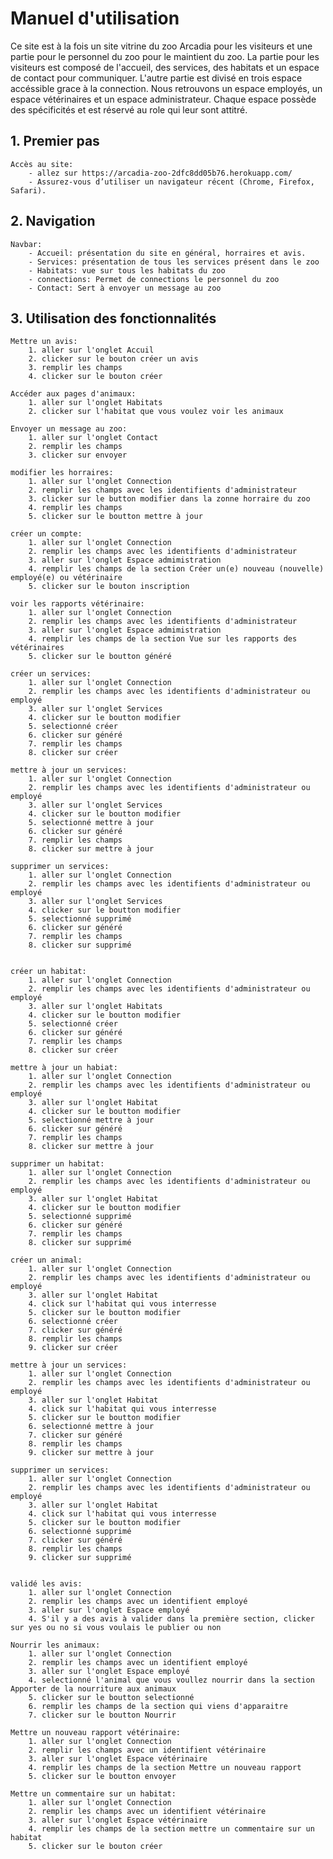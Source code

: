 # Manuel d'utilisation 

Ce site est à la fois un site vitrine du zoo Arcadia pour les visiteurs et une partie pour le personnel du zoo pour le maintient du zoo. La partie pour les visiteurs est composé de l'accueil, des services, des habitats et un espace de contact pour communiquer. L'autre partie est divisé en trois espace accéssible grace à la connection. Nous retrouvons un espace employés, un espace vétérinaires et un espace administrateur. Chaque espace possède des spécificités et est réservé au role qui leur sont attitré. 

## 1. Premier pas 

    Accès au site:
        - allez sur https://arcadia-zoo-2dfc8dd05b76.herokuapp.com/
        - Assurez-vous d’utiliser un navigateur récent (Chrome, Firefox, Safari).

## 2. Navigation 

    Navbar:
        - Accueil: présentation du site en général, horraires et avis.
        - Services: présentation de tous les services présent dans le zoo
        - Habitats: vue sur tous les habitats du zoo
        - connections: Permet de connections le personnel du zoo
        - Contact: Sert à envoyer un message au zoo

## 3. Utilisation des fonctionnalités

    Mettre un avis:
        1. aller sur l'onglet Accuil
        2. clicker sur le bouton créer un avis
        3. remplir les champs
        4. clicker sur le bouton créer
    
    Accéder aux pages d'animaux:
        1. aller sur l'onglet Habitats
        2. clicker sur l'habitat que vous voulez voir les animaux
    
    Envoyer un message au zoo:
        1. aller sur l'onglet Contact 
        2. remplir les champs
        3. clicker sur envoyer
    
    modifier les horraires: 
        1. aller sur l'onglet Connection 
        2. remplir les champs avec les identifients d'administrateur 
        3. clicker sur le button modifier dans la zonne horraire du zoo
        4. remplir les champs 
        5. clicker sur le boutton mettre à jour
    
    créer un compte: 
        1. aller sur l'onglet Connection 
        2. remplir les champs avec les identifients d'administrateur
        3. aller sur l'onglet Espace admimistration
        4. remplir les champs de la section Créer un(e) nouveau (nouvelle) employé(e) ou vétérinaire
        5. clicker sur le bouton inscription
    
    voir les rapports vétérinaire:
        1. aller sur l'onglet Connection 
        2. remplir les champs avec les identifients d'administrateur
        3. aller sur l'onglet Espace admimistration
        4. remplir les champs de la section Vue sur les rapports des vétérinaires
        5. clicker sur le boutton généré

    créer un services:
        1. aller sur l'onglet Connection 
        2. remplir les champs avec les identifients d'administrateur ou employé
        3. aller sur l'onglet Services
        4. clicker sur le boutton modifier 
        5. selectionné créer 
        6. clicker sur généré
        7. remplir les champs 
        8. clicker sur créer 
    
    mettre à jour un services:
        1. aller sur l'onglet Connection 
        2. remplir les champs avec les identifients d'administrateur ou employé
        3. aller sur l'onglet Services
        4. clicker sur le boutton modifier 
        5. selectionné mettre à jour
        6. clicker sur généré
        7. remplir les champs 
        8. clicker sur mettre à jour

    supprimer un services:
        1. aller sur l'onglet Connection 
        2. remplir les champs avec les identifients d'administrateur ou employé
        3. aller sur l'onglet Services
        4. clicker sur le boutton modifier 
        5. selectionné supprimé
        6. clicker sur généré
        7. remplir les champs 
        8. clicker sur supprimé
    
    
    créer un habitat:
        1. aller sur l'onglet Connection 
        2. remplir les champs avec les identifients d'administrateur ou employé
        3. aller sur l'onglet Habitats
        4. clicker sur le boutton modifier 
        5. selectionné créer 
        6. clicker sur généré
        7. remplir les champs 
        8. clicker sur créer 
    
    mettre à jour un habiat:
        1. aller sur l'onglet Connection 
        2. remplir les champs avec les identifients d'administrateur ou employé
        3. aller sur l'onglet Habitat
        4. clicker sur le boutton modifier 
        5. selectionné mettre à jour
        6. clicker sur généré
        7. remplir les champs 
        8. clicker sur mettre à jour

    supprimer un habitat:
        1. aller sur l'onglet Connection 
        2. remplir les champs avec les identifients d'administrateur ou employé
        3. aller sur l'onglet Habitat 
        4. clicker sur le boutton modifier 
        5. selectionné supprimé
        6. clicker sur généré
        7. remplir les champs 
        8. clicker sur supprimé

    créer un animal:
        1. aller sur l'onglet Connection 
        2. remplir les champs avec les identifients d'administrateur ou employé
        3. aller sur l'onglet Habitat
        4. click sur l'habitat qui vous interresse 
        5. clicker sur le boutton modifier 
        6. selectionné créer 
        7. clicker sur généré
        8. remplir les champs 
        9. clicker sur créer 
    
    mettre à jour un services:
        1. aller sur l'onglet Connection 
        2. remplir les champs avec les identifients d'administrateur ou employé
        3. aller sur l'onglet Habitat
        4. click sur l'habitat qui vous interresse 
        5. clicker sur le boutton modifier 
        6. selectionné mettre à jour
        7. clicker sur généré
        8. remplir les champs 
        9. clicker sur mettre à jour

    supprimer un services:
        1. aller sur l'onglet Connection 
        2. remplir les champs avec les identifients d'administrateur ou employé
        3. aller sur l'onglet Habitat
        4. click sur l'habitat qui vous interresse 
        5. clicker sur le boutton modifier 
        6. selectionné supprimé
        7. clicker sur généré
        8. remplir les champs 
        9. clicker sur supprimé


    validé les avis:
        1. aller sur l'onglet Connection 
        2. remplir les champs avec un identifient employé
        3. aller sur l'onglet Espace employé 
        4. S'il y a des avis à valider dans la première section, clicker sur yes ou no si vous voulais le publier ou non 

    Nourrir les animaux:
        1. aller sur l'onglet Connection 
        2. remplir les champs avec un identifient employé
        3. aller sur l'onglet Espace employé 
        4. selectionné l'animal que vous voullez nourrir dans la section Apporter de la nourriture aux animaux
        5. clicker sur le boutton selectionné
        6. remplir les champs de la section qui viens d'apparaitre 
        7. clicker sur le boutton Nourrir 
    
    Mettre un nouveau rapport vétérinaire: 
        1. aller sur l'onglet Connection 
        2. remplir les champs avec un identifient vétérinaire
        3. aller sur l'onglet Espace vétérinaire 
        4. remplir les champs de la section Mettre un nouveau rapport
        5. clicker sur le boutton envoyer 
    
    Mettre un commentaire sur un habitat:
        1. aller sur l'onglet Connection 
        2. remplir les champs avec un identifient vétérinaire
        3. aller sur l'onglet Espace vétérinaire 
        4. remplir les champs de la section mettre un commentaire sur un habitat
        5. clicker sur le bouton créer 
     

    